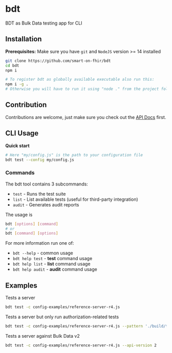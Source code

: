 # bdt
BDT as Bulk Data testing app for CLI

## Installation
**Prerequisites:** Make sure you have `git` and `NodeJS` version >= 14 installed
```sh
git clone https://github.com/smart-on-fhir/bdt
cd bdt
npm i

# To register bdt as globally available executable also run this:
npm i -g .
# Otherwise you will have to run it using "node ." from the project folder
```

## Contribution
Contributions are welcome, just make sure you check out the [API Docs](https://docs.smarthealthit.org/bdt/api/index.html) first.

## CLI Usage

**Quick start**
```sh
# Here "my/config.js" is the path to your configuration file
bdt test --config my/config.js
```

### Commands
The bdt tool contains 3 subcommands:
- `test` - Runs the test suite
- `list` - List available tests (useful for third-party integration)
- `audit` - Generates audit reports

The usage is
```sh
bdt [options] [command]
# or
bdt [command] [options]
```
For more information run one of:
- `bdt --help` - common usage
- `bdt help test` - **test** command usage
- `bdt help list` - **list** command usage
- `bdt help audit` - **audit** command usage

## Examples

Tests a server
```sh
bdt test -c config-examples/reference-server-r4.js
```

Tests a server but only run authorization-related tests
```sh
bdt test -c config-examples/reference-server-r4.js --pattern './build/testSuite/**/authorization.test.js'
```

Tests a server against Bulk Data v2
```sh
bdt test -c config-examples/reference-server-r4.js --api-version 2
```